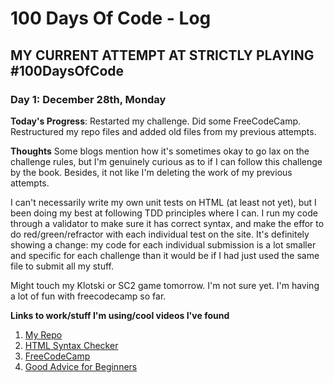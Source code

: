 # 100 Days Of Code - Log

## MY CURRENT ATTEMPT AT STRICTLY PLAYING #100DaysOfCode

### Day 1: December 28th, Monday

**Today's Progress**: Restarted my challenge. Did some FreeCodeCamp. Restructured my repo files and added old files from my previous attempts. 

**Thoughts** Some blogs mention how it's sometimes okay to go lax on the challenge rules, but I'm genuinely curious as to if I can follow this challenge by the book. Besides, it not like I'm deleting the work of my previous attempts. 

I can't necessarily write my own unit tests on HTML (at least not yet), but I been doing my best at following TDD principles where I can. I run my code through a validator to make sure it has correct syntax, and make the effor to do red/green/refractor with each individual test on the site. It's definitely showing a change: my code for each individual submission is a lot smaller and specific for each challenge than it would be if I had just used the same file to submit all my stuff. 

Might touch my Klotski or SC2 game tomorrow. I'm not sure yet. I'm having a lot of fun with freecodecamp so far. 

**Links to work/stuff I'm using/cool videos I've found**
1. [My Repo](https://github.com/AbsurdCactus/100-days-of-code/tree/develop)
2. [HTML Syntax Checker](https://validator.w3.org/nu/#file)
3. [FreeCodeCamp](freecodecamp.org)
4. [Good Advice for Beginners](https://www.youtube.com/watch?v=ByOPqVzGvJw)